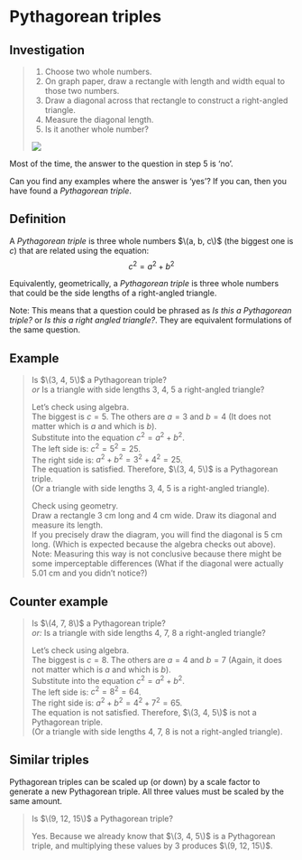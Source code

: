# Pythagorean triples

## Investigation

> 1. Choose two whole numbers.
> 2. On graph paper, draw a rectangle with length and width equal to those two numbers.
> 3. Draw a diagonal across that rectangle to construct a right-angled triangle.
> 4. Measure the diagonal length.
> 5. Is it another whole number?
>
> ![](https://www.nctm.org/uploadedImages/About_NCTM/President/Problem_to_Ponder/2011_0316_PTP_Figure1.jpg)

Most of the time, the answer to the question in step 5 is ‘no’.

Can you find any examples where the answer is ‘yes’? If you can, then you have found a *Pythagorean triple*.

## Definition

A *Pythagorean triple* is three whole numbers $\(a, b, c\)$ (the biggest one is $c$) that are related using the equation:\
$$ c^2 = a^2 + b^2 $$

Equivalently, geometrically, a *Pythagorean triple* is three whole numbers that could be the side lengths of a right-angled triangle.

Note: This means that a question could be phrased as *Is this a Pythagorean triple?* or *Is this a right angled triangle?*. They are equivalent formulations of the same question.

## Example

> Is $\(3, 4, 5\)$ a Pythagorean triple?\
> *or*
> Is a triangle with side lengths 3, 4, 5 a right-angled triangle?
>
> Let’s check using algebra.\
> The biggest is $c = 5$. The others are $a = 3$ and $b = 4$ (It does not matter which is $a$ and which is $b$).\
> Substitute into the equation $c^2 = a^2 + b^2$.\
> The left side is: $c^2 = 5^2 = 25$.\
> The right side is: $a^2 + b^2 = 3^2 + 4^2 = 25$.\
> The equation is satisfied. Therefore, $\(3, 4, 5\)$ is a Pythagorean triple.\
> (Or a triangle with side lengths 3, 4, 5 is a right-angled triangle).
>
> Check using geometry.\
> Draw a rectangle 3 cm long and 4 cm wide. Draw its diagonal and measure its length.\
> If you precisely draw the diagram, you will find the diagonal is 5 cm long. (Which is expected because the algebra checks out above).\
> Note: Measuring this way is not conclusive because there might be some imperceptable differences (What if the diagonal were actually 5.01 cm and you didn’t notice?)

## Counter example

> Is $\(4, 7, 8\)$ a Pythagorean triple?\
> *or:*
> Is a triangle with side lengths 4, 7, 8 a right-angled triangle?
>
> Let’s check using algebra.\
> The biggest is $c = 8$. The others are $a = 4$ and $b = 7$ (Again, it does not matter which is $a$ and which is $b$).\
> Substitute into the equation $c^2 = a^2 + b^2$.\
> The left side is: $c^2 = 8^2 = 64$.\
> The right side is: $a^2 + b^2 = 4^2 + 7^2 = 65$.\
> The equation is not satisfied. Therefore, $\(3, 4, 5\)$ is not a Pythagorean triple.\
> (Or a triangle with side lengths 4, 7, 8 is not a right-angled triangle).

## Similar triples

Pythagorean triples can be scaled up (or down) by a scale factor to generate a new Pythagorean triple. All three values must be scaled by the same amount.

> Is $\(9, 12, 15\)$ a Pythagorean triple?
> 
> Yes. Because we already know that $\(3, 4, 5\)$ is a Pythagorean triple, and multiplying these values by 3 produces $\(9, 12, 15\)$.
